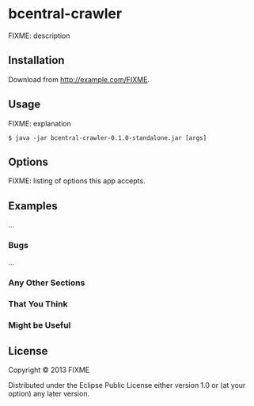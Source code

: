 # bcentral-crawler

FIXME: description

## Installation

Download from http://example.com/FIXME.

## Usage

FIXME: explanation

    $ java -jar bcentral-crawler-0.1.0-standalone.jar [args]

## Options

FIXME: listing of options this app accepts.

## Examples

...

### Bugs

...

### Any Other Sections
### That You Think
### Might be Useful

## License

Copyright © 2013 FIXME

Distributed under the Eclipse Public License either version 1.0 or (at
your option) any later version.
